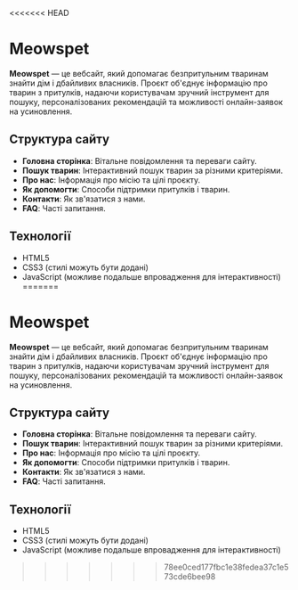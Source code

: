 <<<<<<< HEAD
# Meowspet

**Meowspet** — це вебсайт, який допомагає безпритульним тваринам знайти дім і
дбайливих власників. Проєкт об'єднує інформацію про тварин з притулків, надаючи
користувачам зручний інструмент для пошуку, персоналізованих рекомендацій та
можливості онлайн-заявок на усиновлення.

## Структура сайту

- **Головна сторінка**: Вітальне повідомлення та переваги сайту.
- **Пошук тварин**: Інтерактивний пошук тварин за різними критеріями.
- **Про нас**: Інформація про місію та цілі проєкту.
- **Як допомогти**: Способи підтримки притулків і тварин.
- **Контакти**: Як зв'язатися з нами.
- **FAQ**: Часті запитання.

## Технології

- HTML5
- CSS3 (стилі можуть бути додані)
- JavaScript (можливе подальше впровадження для інтерактивності)
=======
# Meowspet

**Meowspet** — це вебсайт, який допомагає безпритульним тваринам знайти дім і дбайливих власників. Проєкт об'єднує інформацію про тварин з притулків, надаючи користувачам зручний інструмент для пошуку, персоналізованих рекомендацій та можливості онлайн-заявок на усиновлення.

## Структура сайту

- **Головна сторінка**: Вітальне повідомлення та переваги сайту.
- **Пошук тварин**: Інтерактивний пошук тварин за різними критеріями.
- **Про нас**: Інформація про місію та цілі проєкту.
- **Як допомогти**: Способи підтримки притулків і тварин.
- **Контакти**: Як зв'язатися з нами.
- **FAQ**: Часті запитання.

## Технології

- HTML5
- CSS3 (стилі можуть бути додані)
- JavaScript (можливе подальше впровадження для інтерактивності)


>>>>>>> 78ee0ced177fbc1e38fedea37c1e573cde6bee98
